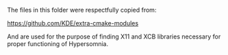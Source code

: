 The files in this folder were respectfully copied from:

https://github.com/KDE/extra-cmake-modules

And are used for the purpose of finding X11 and XCB libraries necessary for proper functioning of Hypersomnia.
